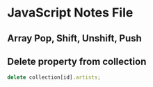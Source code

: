 # JavaScript Notes File
## Array Pop, Shift, Unshift, Push


## Delete property from collection
```js
delete collection[id].artists;
```
